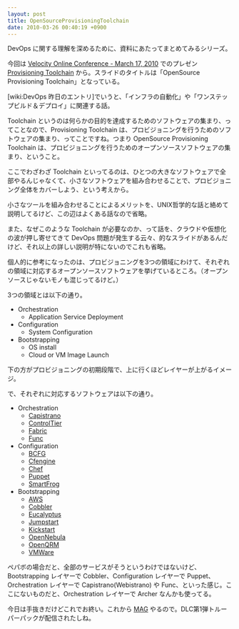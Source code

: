 ```yaml
---
layout: post
title: OpenSourceProvisioningToolchain
date: 2010-03-26 00:40:19 +0900
---
```



DevOps に関する理解を深めるために、資料にあたってまとめてみるシリーズ。

今回は [Velocity Online Conference - March 17, 2010](http://en.oreilly.com/velocity-mar2010) でのプレゼン [Provisioning Toolchain](http://en.oreilly.com/velocity-mar2010/public/schedule/detail/14180) から。スライドのタイトルは「OpenSource Provisioning Toolchain」となっている。

[wiki:DevOps 昨日のエントリ]でいうと、「インフラの自動化」や「ワンステップビルド＆デプロイ」に関連する話。

Toolchain というのは何らかの目的を達成するためのソフトウェアの集まり、ってことなので、Provisioning Toolchain は、プロビジョニングを行うためのソフトウェアの集まり、ってことですね。つまり OpenSource Provisioning Toolchain は、プロビジョニングを行うためのオープンソースソフトウェアの集まり、ということ。

ここでわざわざ Toolchain といってるのは、ひとつの大きなソフトウェアで全部やるんじゃなくて、小さなソフトウェアを組み合わせることで、プロビジョニング全体をカバーしよう、という考えから。

小さなツールを組み合わせることによるメリットを、UNIX哲学的な話と絡めて説明してるけど、この辺はよくある話なので省略。

また、なぜこのような Toolchain が必要なのか、って話を、クラウドや仮想化の波が押し寄せてきて DevOps 問題が発生する云々、的なスライドがあるんだけど、それ以上の詳しい説明が特にないのでこれも省略。

個人的に参考になったのは、プロビジョニングを3つの領域にわけて、それぞれの領域に対応するオープンソースソフトウェアを挙げているところ。（オープンソースじゃないモノも混じってるけど。）

3つの領域とは以下の通り。

* Orchestration
   * Application Service Deployment
* Configuration
   * System Configuration
* Bootstrapping
   * OS install
   * Cloud or VM Image Launch

下の方がプロビジョニングの初期段階で、上に行くほどレイヤーが上がるイメージ。

で、それぞれに対応するソフトウェアは以下の通り。

* Orchestration
   * [Capistrano](http://www.capify.org/index.php/Capistrano)
   * [ControlTier](http://controltier.org/wiki/Main_Page)
   * [Fabric](http://docs.fabfile.org/)
   * [Func](https://fedorahosted.org/func/)
* Configuration
   * [BCFG](http://trac.mcs.anl.gov/projects/bcfg2)
   * [Cfengine](http://www.cfengine.org/)
   * [Chef](http://www.opscode.com/chef)
   * [Puppet](http://www.puppetlabs.com/)
   * [SmartFrog](http://wiki.smartfrog.org/wiki/display/sf/SmartFrog+Home)
* Bootstrapping
   * [AWS](http://aws.amazon.com/)
   * [Cobbler](https://fedorahosted.org/cobbler/)
   * [Eucalyptus](http://www.eucalyptus.com/)
   * [Jumpstart](http://en.wikipedia.org/wiki/Jumpstart_%28Solaris%29)
   * [Kickstart](http://fedoraproject.org/wiki/Anaconda/Kickstart)
   * [OpenNebula](http://www.opennebula.org/start)
   * [OpenQRM](http://www.openqrm.com/)
   * [VMWare](http://www.vmware.com/)

ペパボの場合だと、全部のサービスがそうというわけではないけど、Bootstrapping レイヤーで Cobbler、Configuration レイヤーで Puppet、Orchestration レイヤーで Capistrano(Webistrano) や Func、といった感じ。ここにないものだと、Orchestration レイヤーで Archer なんかも使ってる。

今日は手抜きだけどこれでお終い。これから [MAG](http://www.jp.playstation.com/scej/title/mag/) やるので。DLC第1弾トルーパーパックが配信されたしね。
